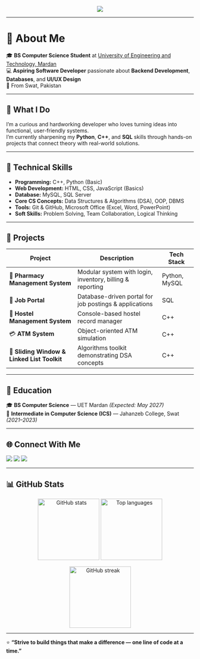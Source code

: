 <!-- Animated Typing Effect -->
<p align="center">
  <a href="https://github.com/YUET-944">
    <img src="https://readme-typing-svg.herokuapp.com?font=Fira+Code&weight=600&size=28&duration=3000&pause=1000&color=1E90FF&center=true&vCenter=true&width=600&lines=👋+Assalam-o-Alaikum!;I'm+Muhammad+Younas+Khan;Welcome+to+my+GitHub+Profile!">
  </a>
</p>

---

# 💫 About Me
🎓 **BS Computer Science Student** at [University of Engineering and Technology, Mardan](https://uetmardan.edu.pk/)  
💻 **Aspiring Software Developer** passionate about **Backend Development**, **Databases**, and **UI/UX Design**  
📍 From Swat, Pakistan  

---

## 🚀 What I Do
I’m a curious and hardworking developer who loves turning ideas into functional, user-friendly systems.  
I’m currently sharpening my **Python**, **C++**, and **SQL** skills through hands-on projects that connect theory with real-world solutions.

---

## 🧠 Technical Skills
- **Programming:** C++, Python (Basic)
- **Web Development:** HTML, CSS, JavaScript (Basics)
- **Database:** MySQL, SQL Server
- **Core CS Concepts:** Data Structures & Algorithms (DSA), OOP, DBMS
- **Tools:** Git & GitHub, Microsoft Office (Excel, Word, PowerPoint)
- **Soft Skills:** Problem Solving, Team Collaboration, Logical Thinking

---

## 🧩 Projects
| Project | Description | Tech Stack |
|----------|--------------|------------|
| 🏥 **Pharmacy Management System** | Modular system with login, inventory, billing & reporting | Python, MySQL |
| 💼 **Job Portal** | Database-driven portal for job postings & applications | SQL |
| 🏫 **Hostel Management System** | Console-based hostel record manager | C++ |
| 💳 **ATM System** | Object-oriented ATM simulation | C++ |
| 🧮 **Sliding Window & Linked List Toolkit** | Algorithms toolkit demonstrating DSA concepts | C++ |

---

## 🧾 Education
🎓 **BS Computer Science** — UET Mardan *(Expected: May 2027)*  
🏫 **Intermediate in Computer Science (ICS)** — Jahanzeb College, Swat *(2021–2023)*  

---

## 🌐 Connect With Me
<p align="left">
  <a href="mailto:mykjcs2023@gmail.com"><img src="https://img.shields.io/badge/Email-D14836?style=for-the-badge&logo=gmail&logoColor=white" /></a>
  <a href="https://www.linkedin.com/in/muhammad-younas-khan-72b102264/"><img src="https://img.shields.io/badge/LinkedIn-0077B5?style=for-the-badge&logo=linkedin&logoColor=white" /></a>
  <a href="https://github.com/YUET-944"><img src="https://img.shields.io/badge/GitHub-100000?style=for-the-badge&logo=github&logoColor=white" /></a>
</p>

---

## 📊 GitHub Stats
<p align="center">
  <img src="https://github-readme-stats.vercel.app/api?username=YUET-944&show_icons=true&theme=tokyonight" alt="GitHub stats" height="165"/>
  <img src="https://github-readme-stats.vercel.app/api/top-langs/?username=YUET-944&layout=compact&theme=tokyonight" alt="Top languages" height="165"/>
</p>

<p align="center">
  <img src="https://github-readme-streak-stats.herokuapp.com?user=YUET-944&theme=tokyonight&hide_border=false" alt="GitHub streak" height="165"/>
</p>

---

⭐ **“Strive to build things that make a difference — one line of code at a time.”**

